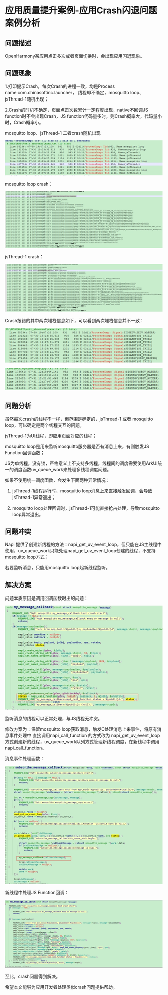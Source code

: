 # 应用质量提升案例-应用Crash闪退问题案例分析

## 问题描述

OpenHarmony某应用点击多次或者页面切换时，会出现应用闪退现象。



## 问题现象

1.打印提示Crash，每次Crash的进程一致，均是Process name:com.chinasoftinc.launcher， 线程却不确定，mosquitto loop、jsThread-1随机出现；

2.Crash的时机不确定，页面点击次数累计一定程度出现，native不回调JS function时不会出现Crash，JS function代码量多时，则Crash概率大，代码量小时，Crash概率小。

 mosquitto loop、jsThread-1 二者crash随机出现

![img](figures/crash_1.png) 

mosquitto loop crash：

![img](figures/crash_2.png) 

jsThread-1 crash：

![img](figures/crash_3.png) 

 Crash报错的其中两次堆栈信息如下，可以看到两次堆栈信息并不一致：

![img](figures/crash_4.png) 

![img](figures/crash_5.png) 



## 问题分析

虽然每次crash的线程不一样，但范围是确定的，jsThread-1 或者 mosquitto loop，可以确定是两个线程交互的问题。

jsThread-1为UI线程，即应用页面对应的线程；

mosquitto loop是用来监听mosquitto服务器是否有消息上来，有则触发JS Function回调函数；

JS为单线程，没有锁，严格意义上不支持多线程，线程间的调度需要使用ArkUI统一的调度函数uv_queue_work来处理多线程调度问题。

如果不使用统一调度函数，会发生下面两种异常情况：

1. jsThread-1线程运行时，mosquitto loop消息上来直接触发回调，会导致jsThread-1异常退出；

2. mosquitto loop处理回调时，jsThread-1可能直接抢占处理，导致mosquitto loop异常退出。

 

## 问题冲突

Napi 提供了创建新线程的方法：napi_get_uv_event_loop，但只能在JS主线程中使用，uv_queue_work只能处理napi_get_uv_event_loop创建的线程，不支持mosquitto loop方式；

若要监听消息，只能用mosquitto loop起新线程监听。



## 解决方案

问题本质原因是调用回调函数时出的问题：

![img](figures/crash_6.png) 

监听消息的线程可以正常处理，与JS线程无冲突。

修改方案为：保留mosquitto loop获取消息，触发C处理消息上来事件，将原有消息事件处理中 直接调用napi_call_function 的方式改为 napi_get_uv_event_loop方式创建新的线程，uv_queue_work队列方式管理新线程调度，在新线程中调用napi_call_function。

消息事件处理函数：

![img](figures/crash_7.png) 

 新线程中处理JS Function回调：

![img](figures/crash_8.png) 



至此，crash问题得到解决。

希望本文能够为应用开发者处理类似crash问题提供帮助。